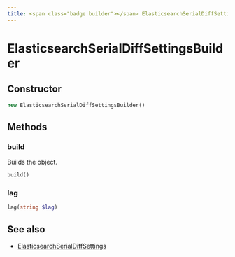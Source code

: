 ```yaml
---
title: <span class="badge builder"></span> ElasticsearchSerialDiffSettingsBuilder
---
```

# <span class="badge builder"></span> ElasticsearchSerialDiffSettingsBuilder

## Constructor

```php
new ElasticsearchSerialDiffSettingsBuilder()
```
## Methods

### <span class="badge object-method"></span> build

Builds the object.

```php
build()
```

### <span class="badge object-method"></span> lag

```php
lag(string $lag)
```

## See also

 * <span class="badge object-type-class"></span> [ElasticsearchSerialDiffSettings](./object-ElasticsearchSerialDiffSettings.md)
